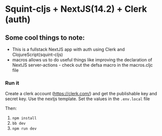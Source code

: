 # Squint-cljs + NextJS(14.2) + Clerk (auth)

## Some cool things to note:
- This is a fullstack NextJS app with auth using Clerk and ClojureScript(squint-cljs)
- macros allows us to do useful things like improving the declaration of NextJS server-actions - check out the defsa macro in the macros.cljc file

### Run it 
Create a clerk account (https://clerk.com/) and get the publishable key and secret key. Use the nextjs template.
Set the values in the `.env.local` file

Then:
1. `npm install`
2. `bb dev`    
3. `npm run dev`
